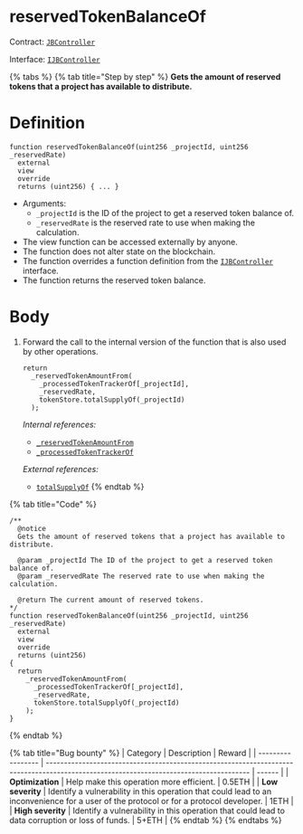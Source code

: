 # reservedTokenBalanceOf

Contract: [`JBController`](broken-reference)​‌

Interface: [`IJBController`](../../../../interfaces/ijbcontroller.md)

{% tabs %}
{% tab title="Step by step" %}
**Gets the amount of reserved tokens that a project has available to distribute.**

# Definition

```solidity
function reservedTokenBalanceOf(uint256 _projectId, uint256 _reservedRate)
  external
  view
  override
  returns (uint256) { ... }
```

* Arguments:
  * `_projectId` is the ID of the project to get a reserved token balance of.
  * `_reservedRate` is the reserved rate to use when making the calculation.
* The view function can be accessed externally by anyone.
* The function does not alter state on the blockchain.
* The function overrides a function definition from the [`IJBController`](../../../../interfaces/ijbcontroller.md) interface.
* The function returns the reserved token balance.

# Body

1.  Forward the call to the internal version of the function that is also used by other operations.

    ```solidity
    return
      _reservedTokenAmountFrom(
        _processedTokenTrackerOf[_projectId],
        _reservedRate,
        tokenStore.totalSupplyOf(_projectId)
      );
    ```

    _Internal references:_

    * [`_reservedTokenAmountFrom`](../\_reservedtokenamountfrom.md)
    * [`_processedTokenTrackerOf`](../\_processedtokentrackerof.md)

    _External references:_

    * [`totalSupplyOf`](../../../jbtokenstore/totalsupplyof.md)
{% endtab %}

{% tab title="Code" %}
```solidity
/**
  @notice
  Gets the amount of reserved tokens that a project has available to distribute.

  @param _projectId The ID of the project to get a reserved token balance of.
  @param _reservedRate The reserved rate to use when making the calculation.

  @return The current amount of reserved tokens.
*/
function reservedTokenBalanceOf(uint256 _projectId, uint256 _reservedRate)
  external
  view
  override
  returns (uint256)
{
  return
    _reservedTokenAmountFrom(
      _processedTokenTrackerOf[_projectId],
      _reservedRate,
      tokenStore.totalSupplyOf(_projectId)
    );
}
```
{% endtab %}

{% tab title="Bug bounty" %}
| Category          | Description                                                                                                                            | Reward |
| ----------------- | -------------------------------------------------------------------------------------------------------------------------------------- | ------ |
| **Optimization**  | Help make this operation more efficient.                                                                                               | 0.5ETH |
| **Low severity**  | Identify a vulnerability in this operation that could lead to an inconvenience for a user of the protocol or for a protocol developer. | 1ETH   |
| **High severity** | Identify a vulnerability in this operation that could lead to data corruption or loss of funds.                                        | 5+ETH  |
{% endtab %}
{% endtabs %}
